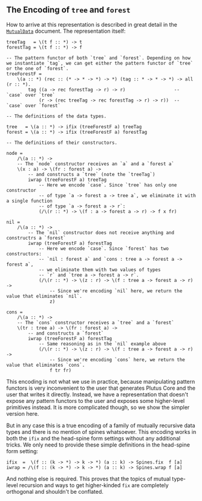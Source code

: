 ## The Encoding of `tree` and `forest`

How to arrive at this representation is described in great detail in the [`MutualData`](https://github.com/input-output-hk/plutus/blob/master/docs/fomega/mutual-type-level-recursion/MutualData.agda) document. The representation itself:

```
treeTag   = \(t f :: *) -> t
forestTag = \(t f :: *) -> f

-- The pattern functor of both `tree` and `forest`. Depending on how we instantiate `tag`, we can get either the pattern functor of `tree` or the one of `forest`.
treeForestF =
    \(a :: *) (rec :: (* -> * -> *) -> *) (tag :: * -> * -> *) -> all (r :: *).
        tag ((a -> rec forestTag -> r) -> r)                  -- `case` over `tree`
            (r -> (rec treeTag -> rec forestTag -> r) -> r))  -- `case` over `forest`

-- The definitions of the data types.

tree   = \(a :: *) -> ifix (treeForestF a) treeTag
forest = \(a :: *) -> ifix (treeForestF a) forestTag

-- The definitions of their constructors.

node =
    /\(a :: *) ->
    -- The `node` constructor receives an `a` and a `forest a`
    \(x : a) -> \(fr : forest a) ->
        -- and constructs a `tree` (note the `treeTag`)
        iwrap (treeForestF a) treeTag
            -- Here we encode `case`. Since `tree` has only one constructor
            -- of type `a -> forest a -> tree a`, we eliminate it with a single function
            -- of type `a -> forest a -> r`:
            (/\(r :: *) -> \(f : a -> forest a -> r) -> f x fr)

nil =
    /\(a :: *) ->
        -- The `nil` constructor does not receive anything and constructrs a `forest`
        iwrap (treeForestF a) forestTag
            -- Here we encode `case`. Since `forest` has two constructors:
            -- `nil : forest a` and `cons : tree a -> forest a -> forest a`,
            -- we eliminate them with two values of types
            -- `r` and `tree a -> forest a -> r`.
            (/\(r :: *) -> \(z : r) -> \(f : tree a -> forest a -> r) ->
                -- Since we're encoding `nil` here, we return the value that eliminates `nil`.
                z)

cons =
    /\(a :: *) ->
    -- The `cons` constructor receives a `tree` and a `forest`
    \(tr : tree a) -> \(fr : forest a) ->
        -- and constructs a `forest`
        iwrap (treeForestF a) forestTag
            -- Same reasoning as in the `nil` example above
            (/\(r :: *) -> \(z : r) -> \(f : tree a -> forest a -> r) ->
                -- Since we're encoding `cons` here, we return the value that eliminates `cons`.
                f tr fr)
```

This encoding is not what we use in practice, because manipulating pattern functors is very inconvenient to the user that generates Plutus Core and the user that writes it directly. Instead, we have a representation that doesn't expose any pattern functors to the user and exposes some higher-level primitives instead. It is more complicated though, so we show the simpler version here.

But in any case this is a true encoding of a family of mutually recursive data types and there is no mention of spines whatsoever. This encoding works in both the `ifix` and the head-spine form settings without any additional tricks. We only need to provide these simple definitions in the head-spine form setting:

```
ifix  =  \(f :: (k -> *) -> k -> *) (a :: k) -> Spines.fix  f [a]
iwrap = /\(f :: (k -> *) -> k -> *) (a :: k) -> Spines.wrap f [a]
```

And nothing else is required. This proves that the topics of mutual type-level recursion and ways to get higher-kinded `fix` are completely orthogonal and shouldn't be conflated.
